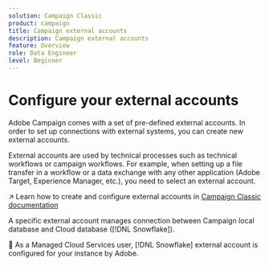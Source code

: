```yaml
---
solution: Campaign Classic
product: campaign
title: Campaign external accounts
description: Campaign external accounts
feature: Overview
role: Data Engineer
level: Beginner
---
```

# Configure your external accounts

Adobe Campaign comes with a set of pre-defined external accounts. In order to set up connections with external systems, you can create new external accounts.

External accounts are used by technical processes such as technical workflows or campaign workflows. For example, when setting up a file transfer in a workflow or a data exchange with any other application (Adobe Target, Experience Manager, etc.), you need to select an external account.

:arrow_upper_right: Learn how to create and configure external accounts in [Campaign Classic documentation](https://experienceleague.adobe.com/docs/campaign-classic/using/installing-campaign-classic/accessing-external-database/external-accounts.html)

A specific external account manages connection between Campaign local database and Cloud database ([!DNL Snowflake]).

:speech_balloon: As a Managed Cloud Services user, [!DNL Snowflake] external account is configured for your instance by Adobe. 
